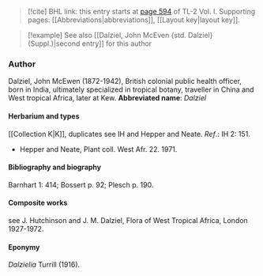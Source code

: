 > [!cite] BHL link: this entry starts at [page 594](https://www.biodiversitylibrary.org/page/33120725) of TL-2 Vol. I.
> Supporting pages: [[Abbreviations|abbreviations]], [[Layout key|layout key]].

> [!example] See also [[Dalziel, John McEven {std. Dalziel} (Suppl.)|second entry]] for this author

### Author

Dalziel, John McEwen (1872-1942), British colonial public health officer, born in India, ultimately specialized in tropical botany, traveller in China and West tropical Africa, later at Kew. 
**Abbreviated name**: *Dalziel*

#### Herbarium and types

[[Collection K|K]], duplicates see IH and Hepper and Neate.
*Ref*.: IH 2: 151.
- Hepper and Neate, Plant coll. West Afr. 22. 1971.

#### Bibliography and biography

Barnhart 1: 414; Bossert p. 92; Plesch p. 190.

#### Composite works

see J. Hutchinson and J. M. Dalziel, Flora of West Tropical Africa, London 1927-1972.

#### Eponymy

*Dalzielia* Turrill (1916).

